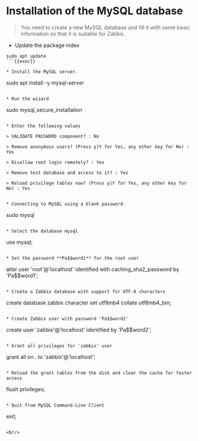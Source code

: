 # Installation of the MySQL database

> You need to create a new MySQL database and fill it with some basic information so that it is suitable for Zabbix.


* Update the package index
```
sudo apt update
```{{exec}}

* Install the MySQL server.
```
sudo apt install -y mysql-server
```{{exec}}

* Run the wizard
```
sudo mysql_secure_installation
```{{exec}}

* Enter the following values

> VALIDATE PASSWORD component? : No

> Remove anonymous users? (Press y|Y for Yes, any other key for No) : Yes

> Disallow root login remotely? : Yes

> Remove test database and access to it? : Yes

> Reload privilege tables now? (Press y|Y for Yes, any other key for No) : Yes


* Connecting to MySQL using a blank password.
```
sudo mysql
```{{exec}}

* Select the database mysql
```
use mysql;
```{{exec}}

* Set the password **Pa$$word1** for the root user
```
alter user 'root'@'localhost' identified with caching_sha2_password by 'Pa$$word1';
```{{exec}}

* Create a Zabbix database with support for UTF-8 characters
```
create database zabbix character set utf8mb4 collate utf8mb4_bin;
```{{exec}}

* Create Zabbix user with password 'Pa$$word2'
```
create user 'zabbix'@'localhost' identified by 'Pa$$word2';
```{{exec}}

* Grant all privileges for 'zabbix' user
```
grant all on *.* to 'zabbix'@'localhost';
```{{exec}}

* Reload the grant tables from the disk and clear the cache for faster access
```
flush privileges;
```{{exec}}

* Quit from MySQL Command-Line Client
```
exit;
```{{exec}}

<br/>
